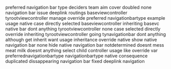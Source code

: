 preferred navigation bar type deciders team aim cover doubled none navigation bar issue deeplink routings baseviewcontroller tyrootviewcontroller manage override preferred navigationbartype example usage native case directly selected baseviewcontroller inheriting basevc native bar dont anything tyrootviewcontroller none case selected directly override inheriting tyrootviewcontroller going tynavigationbar dont anything although get inherit want usage inheritance override native show native navigation bar none hide native navigation bar notdetermined doesnt mess meat milk doesnt anything select child controller usage like override var preferrednavigationbartype navigationbartype native consequence duplicated dissappearing navigation bar fixed deeplink navigation